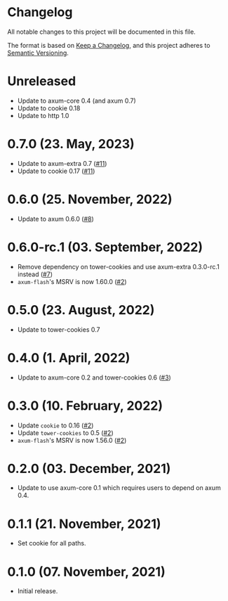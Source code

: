 # Changelog

All notable changes to this project will be documented in this file.

The format is based on [Keep a Changelog](https://keepachangelog.com/en/1.0.0/),
and this project adheres to [Semantic Versioning](https://semver.org/spec/v2.0.0.html).

# Unreleased

- Update to axum-core 0.4 (and axum 0.7)
- Update to cookie 0.18
- Update to http 1.0

# 0.7.0 (23. May, 2023)

- Update to axum-extra 0.7 ([#11])
- Update to cookie 0.17 ([#11])

[#11]: https://github.com/davidpdrsn/axum-flash/pull/11

# 0.6.0 (25. November, 2022)

- Update to axum 0.6.0 ([#8])

[#8]: https://github.com/davidpdrsn/axum-flash/pull/8

# 0.6.0-rc.1 (03. September, 2022)

- Remove dependency on tower-cookies and use axum-extra 0.3.0-rc.1 instead ([#7])
- `axum-flash`'s MSRV is now 1.60.0 ([#2])

[#7]: https://github.com/davidpdrsn/axum-flash/pull/7

# 0.5.0 (23. August, 2022)

- Update to tower-cookies 0.7

# 0.4.0 (1. April, 2022)

- Update to axum-core 0.2 and tower-cookies 0.6 ([#3])

[#3]: https://github.com/davidpdrsn/axum-flash/pull/3

# 0.3.0 (10. February, 2022)

- Update `cookie` to 0.16 ([#2])
- Update `tower-cookies` to 0.5 ([#2])
- `axum-flash`'s MSRV is now 1.56.0 ([#2])

[#2]: https://github.com/davidpdrsn/axum-flash/pull/2

# 0.2.0 (03. December, 2021)

- Update to use axum-core 0.1 which requires users to depend on axum 0.4.

# 0.1.1 (21. November, 2021)

- Set cookie for all paths.

# 0.1.0 (07. November, 2021)

- Initial release.

